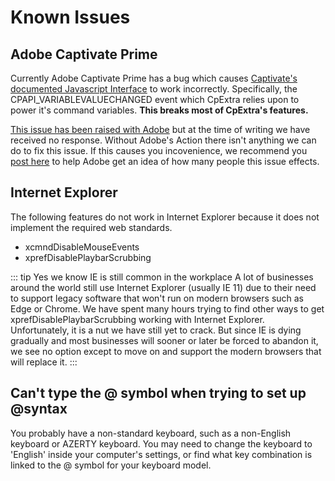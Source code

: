 # Known Issues

## Adobe Captivate Prime
Currently Adobe Captivate Prime has a bug which causes [Captivate's documented Javascript Interface](https://helpx.adobe.com/au/captivate/using/common-js-interface.html) to work incorrectly. Specifically, the CPAPI\_VARIABLEVALUECHANGED event which CpExtra relies upon to power it's command variables. **This breaks most of CpExtra's features.**

[This issue has been raised with Adobe](https://community.adobe.com/t5/captivate-prime/captivate-javascript-interface-not-working-when-uploaded-to-captivate-prime/m-p/11340178?page=1) but at the time of writing we have received no response. Without Adobe's Action there isn't anything we can do to fix this issue. If this causes you incovenience, we recommend you [post here](https://community.adobe.com/t5/captivate-prime/captivate-javascript-interface-not-working-when-uploaded-to-captivate-prime/m-p/11340178?page=1) to help Adobe get an idea of how many people this issue effects.

## Internet Explorer
The following features do not work in Internet Explorer because it does not implement the required web standards.

- xcmndDisableMouseEvents
- xprefDisablePlaybarScrubbing

::: tip Yes we know IE is still common in the workplace
A lot of businesses around the world still use Internet Explorer (usually IE 11) due to their need to support legacy software that won't run on modern browsers such as Edge or Chrome. We have spent many hours trying to find other ways to get xprefDisablePlaybarScrubbing working with Internet Explorer. Unfortunately, it is a nut we have still yet to crack.  But since IE is dying gradually and most businesses will sooner or later be forced to abandon it, we see no option except to move on and support the modern browsers that will replace it.
:::

## Can't type the @ symbol when trying to set up @syntax
You probably have a non-standard keyboard, such as a non-English keyboard or AZERTY keyboard. You may need to change the keyboard to 'English' inside your computer's settings, or find what key combination is linked to the @ symbol for your keyboard model.

